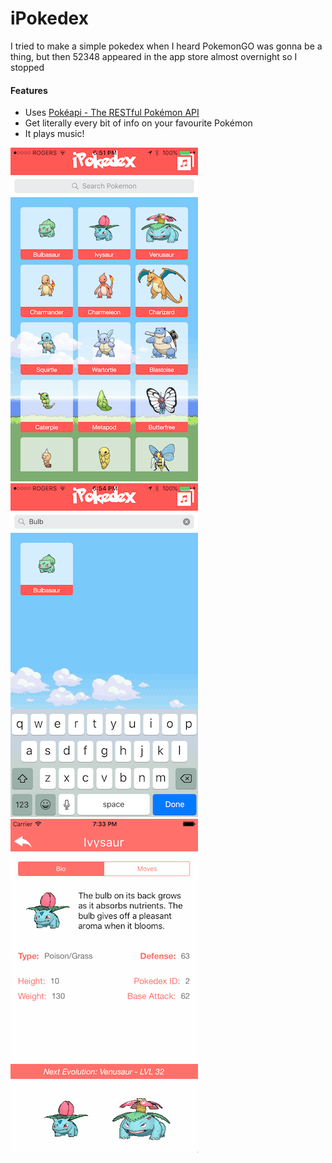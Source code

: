 # iPokedex
I tried to make a simple pokedex when I heard PokemonGO was gonna be a thing, but then 52348 appeared in the app store almost overnight so I stopped 

#### Features

- Uses [Pokéapi - The RESTful Pokémon API](https://pokeapi.co/)
- Get literally every bit of info on your favourite Pokémon
- It plays music!

![alt text](https://raw.githubusercontent.com/Hurlarious/iPokedex/master/iPokedex/Assets.xcassets/main.imageset/main.png)
![alt text](https://raw.githubusercontent.com/Hurlarious/iPokedex/master/iPokedex/Assets.xcassets/search.imageset/search.png)
![alt text](https://raw.githubusercontent.com/Hurlarious/iPokedex/master/iPokedex/Assets.xcassets/info.imageset/info.png)


